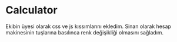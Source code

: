 # Calculator
Ekibin üyesi olarak css ve js kıssımlarını ekledim.
Sinan olarak hesap makinesinin tuşlarına basılınca renk değişikliği olmasını sağladım.